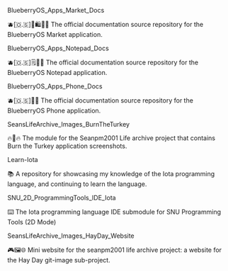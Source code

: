 
BlueberryOS_Apps_Market_Docs

🫐️[🇴.🇸]🛒️🛍️📱️📖️ The official documentation source repository for the BlueberryOS Market application.

BlueberryOS_Apps_Notepad_Docs

🫐️[🇴.🇸]🗒️📱️📖️ The official documentation source repository for the BlueberryOS Notepad application.

BlueberryOS_Apps_Phone_Docs

🫐️[🇴.🇸]📱️📖️ The official documentation source repository for the BlueberryOS Phone application.

SeansLifeArchive_Images_BurnTheTurkey

🔥️🦃️🔥️ The module for the Seanpm2001 Life archive project that contains Burn the Turkey application screenshots.

Learn-Iota

📚️ A repository for showcasing my knowledge of the Iota programming language, and continuing to learn the language.

SNU_2D_ProgrammingTools_IDE_Iota

⌨️ The Iota programming language IDE submodule for SNU Programming Tools (2D Mode) 

SeansLifeArchive_Images_HayDay_Website

🎮️🖼️🌐️ Mini website for the seanpm2001 life archive project: a website for the Hay Day git-image sub-project. 

